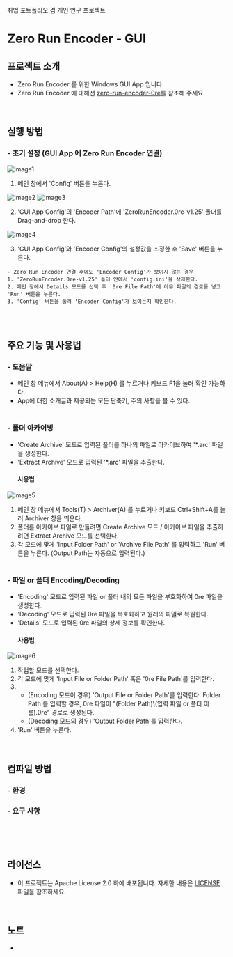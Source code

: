 취업 포트폴리오 겸 개인 연구 프로젝트

# Zero Run Encoder - GUI
## 프로젝트 소개
- Zero Run Encoder 를 위한 Windows GUI App 입니다.
- Zero Run Encoder 에 대해선 [zero-run-encoder-0re](https://github.com/sch1991/zero-run-encoder-0re)를 참조해 주세요.
<br><br><br>

## 실행 방법
### - 초기 설정 (GUI App 에 Zero Run Encoder 연결)
![image1](https://github.com/user-attachments/assets/5aecb43b-ac14-4fe8-b0fe-69e68028c88f)

1. 메인 창에서 'Config' 버튼을 누른다.

![image2](https://github.com/user-attachments/assets/fb7419cd-0580-4d4a-ae88-5a9a7c1a19f6)
![image3](https://github.com/user-attachments/assets/f744eb79-4d7a-40a6-bd02-a854aeb36456)

2. 'GUI App Config'의 'Encoder Path'에 'ZeroRunEncoder.0re-v1.25' 폴더를 Drag-and-drop 한다.

![image4](https://github.com/user-attachments/assets/57cdb2d5-ab6e-4193-8427-9f8aec4d75c1)

3. 'GUI App Config'와 'Encoder Config'의 설정값을 조정한 후 'Save' 버튼을 누른다.
```
- Zero Run Encoder 연결 후에도 'Encoder Config'가 보이지 않는 경우
1. 'ZeroRunEncoder.0re-v1.25' 폴더 안에서 'config.ini'을 삭제한다.
2. 메인 창에서 Details 모드를 선택 후 '0re File Path'에 아무 파일의 경로를 넣고 'Run' 버튼을 누른다.
3. 'Config' 버튼을 눌러 'Encoder Config'가 보이는지 확인한다.
```
<br><br>

## 주요 기능 및 사용법
### - 도움말
- 메인 창 메뉴에서 About(A) > Help(H) 를 누르거나 키보드 F1을 눌러 확인 가능하다.
- App에 대한 소개글과 제공되는 모든 단축키, 주의 사항을 볼 수 있다.
<br><br>

### - 폴더 아카이빙
- 'Create Archive' 모드로 입력된 폴더를 하나의 파일로 아카이브하여 '*.arc' 파일을 생성한다.
- 'Extract Archive' 모드로 입력된 '*.arc' 파일을 추출한다.
  #### 사용법
![image5](https://github.com/user-attachments/assets/0a25ecda-0eb8-40af-9a1f-689d0cc0d7ba)
1. 메인 창 메뉴에서 Tools(T) > Archiver(A) 를 누르거나 키보드 Ctrl+Shift+A를 눌러 Archiver 창을 띄운다.
2. 폴더를 아카이브 파일로 만들려면 Create Archive 모드 / 아카이브 파일을 추출하려면 Extract Archive 모드를 선택한다.
3. 각 모드에 맞게 'Input Folder Path' or 'Archive File Path' 를 입력하고 'Run' 버튼을 누른다. (Output Path는 자동으로 입력된다.)
<br><br>

### - 파일 or 폴더 Encoding/Decoding
- 'Encoding' 모드로 입력된 파일 or 폴더 내의 모든 파일을 부호화하여 0re 파일을 생성한다.
- 'Decoding' 모드로 입력된 0re 파일을 복호화하고 원래의 파일로 복원한다.
- 'Details' 모드로 입력된 0re 파일의 상세 정보를 확인한다.
  #### 사용법
![image6](https://github.com/user-attachments/assets/5c8e4844-4cdf-4b3c-93c7-06bc86844dcf)
1. 작업할 모드를 선택한다.
2. 각 모드에 맞게 'Input File or Folder Path' 혹은 '0re File Path'를 입력한다.
3. - (Encoding 모드이 경우) 'Output File or Folder Path'를 입력한다. Folder Path 를 입력할 경우, 0re 파일이 "(Folder Path)\\(입력 파일 or 폴더 이름).0re" 경로로 생성된다.
   - (Decoding 모드의 경우) 'Output Folder Path'를 입력한다.
4. 'Run' 버튼을 누른다.
<br><br><br>

## 컴파일 방법
### - 환경

### - 요구 사항

<br><br><br>

## 라이선스
- 이 프로젝트는 Apache License 2.0 하에 배포됩니다. 자세한 내용은 [LICENSE](LICENSE) 파일을 참조하세요.
<br><br><br>

## 노트
- 
